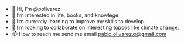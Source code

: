 - 👋 Hi, I’m @polivarez
- 👀 I’m interested in life, books, and knowlege.
- 🌱 I’m currently learning to improve my skills to develop.
- 💞️ I’m looking to collaborate on interesting topcos like climate change.
- 📫 How to reach me send me email pablo.olivarez.o@gmail.com

